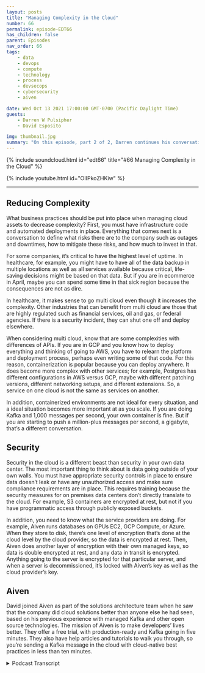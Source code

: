 ```yaml
---
layout: posts
title: "Managing Complexity in the Cloud"
number: 66
permalink: episode-EDT66
has_children: false
parent: Episodes
nav_order: 66
tags:
    - data
    - devops
    - compute
    - technology
    - process
    - devsecops
    - cybersecurity
    - aiven

date: Wed Oct 13 2021 17:00:00 GMT-0700 (Pacific Daylight Time)
guests:
    - Darren W Pulsipher
    - David Esposito

img: thumbnail.jpg
summary: "On this episode, part 2 of 2, Darren continues his conversation with David Esposito, Global Solution Architect, from Aiven about accelerating cloud adoption while reducing complexity and cost."
---
```


{% include soundcloud.html id="edt66" title="#66 Managing Complexity in the Cloud" %}

{% include youtube.html id="OIIPkoZHKiw" %}

---

## Reducing Complexity

What business practices should be put into place when managing cloud assets to decrease complexity? First, you must have infrastructure code and automated deployments in place. Everything that comes next is a conversation to define what risks there are to the company such as outages and downtimes, how to mitigate these risks, and how much to invest in that.

For some companies, it’s critical to have the highest level of uptime. In healthcare, for example, you might have to have all of the data backup in multiple locations as well as all services available because critical, life-saving decisions might be based on that data. But if you are in ecommerce in April, maybe you can spend some time in that sick region because the consequences are not as dire.

In healthcare, it makes sense to go multi cloud even though it increases the complexity. Other industries that can benefit from multi cloud are those that are highly regulated such as financial services, oil and gas, or federal agencies. If there is a security incident, they can shut one off and deploy elsewhere.

When considering multi cloud, know that are some complexities with differences of APIs. If you are in GCP and you know how to deploy everything and thinking of going to AWS, you have to relearn the platform and deployment process, perhaps even writing some of that code. For this reason, containerization is popular because you can deploy anywhere. It does become more complex with other services; for example, Postgres has different configurations in AWS versus GCP, maybe with different patching versions, different networking setups, and different extensions. So, a service on one cloud is not the same as services on another.

In addition, containerized environments are not ideal for every situation, and a ideal situation becomes more important at as you scale. If you are doing Kafka and 1,000 messages per second, your own container is fine. But if you are starting to push a million-plus messages per second, a gigabyte, that’s a different conversation.

## Security

Security in the cloud is a different beast than security in your own data center. The most important thing to think about is data going outside of your own walls. You must have appropriate security controls in place to ensure data doesn’t leak or have any unauthorized access and make sure compliance requirements are in place. This requires training because the security measures for on premises data centers don’t directly translate to the cloud. For example, S3 containers are encrypted at rest, but not if you have programmatic access through publicly exposed buckets.

In addition, you need to know what the service providers are doing. For example, Aiven runs databases on GPUs EC2, GCP Compute, or Azure. When they store to disk, there’s one level of encryption that’s done at the cloud level by the cloud provider, so the data is encrypted at rest. Then, Aiven does another layer of encryption with their own managed keys, so data is double encrypted at rest, and any data in transit is encrypted. Anything going to the server is encrypted for that particular server, and when a server is decommissioned, it’s locked with Aiven’s key as well as the cloud provider’s key.

## Aiven

David joined Aiven as part of the solutions architecture team when he saw that the company did cloud solutions better than anyone else he had seen, based on his previous experience with managed Kafka and other open source technologies. The mission of Aiven is to make developers’ lives better. They offer a free trial, with production-ready and Kafka going in five minutes. They also have help articles and tutorials to walk you through, so you’re sending a Kafka message in the cloud with cloud-native best practices in less than ten minutes. 


<details>
<summary> Podcast Transcript </summary>

<p></p>

</details>
